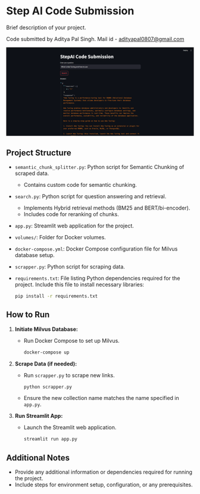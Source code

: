 # Step AI Code Submission

Brief description of your project.

Code submitted by Aditya Pal Singh.
Mail id - adityapal0807@gmail.com

![Result Snippet](Answer.png)

## Project Structure

- `semantic_chunk_splitter.py`: Python script for Semantic Chunking of scraped data.
  - Contains custom code for semantic chunking.

- `search.py`: Python script for question answering and retrieval.
  - Implements Hybrid retrieval methods (BM25 and BERT/bi-encoder).
  - Includes code for reranking of chunks.

- `app.py`: Streamlit web application for the project.

- `volumes/`: Folder for Docker volumes.

- `docker-compose.yml`: Docker Compose configuration file for Milvus database setup.

- `scrapper.py`: Python script for scraping data.

- `requirements.txt`: File listing Python dependencies required for the project. Include this file to install necessary libraries:
  ```bash
  pip install -r requirements.txt

## How to Run

1. **Initiate Milvus Database:**
   - Run Docker Compose to set up Milvus.
     ```bash
     docker-compose up
     ```

2. **Scrape Data (if needed):**
   - Run `scrapper.py` to scrape new links.
     ```bash
     python scrapper.py
     ```
   - Ensure the new collection name matches the name specified in `app.py`.

3. **Run Streamlit App:**
   - Launch the Streamlit web application.
     ```bash
     streamlit run app.py
     ```

## Additional Notes

- Provide any additional information or dependencies required for running the project.
- Include steps for environment setup, configuration, or any prerequisites.
